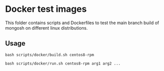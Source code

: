 # Docker test images

This folder contains scripts and Dockerfiles to test the main branch build of mongosh on different linux distributions.

## Usage

```
bash scripts/docker/build.sh centos8-rpm
```

```
bash scripts/docker/run.sh centos8-rpm arg1 arg2 ...
```
